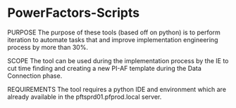 # PowerFactors-Scripts

PURPOSE
The purpose of these tools (based off on python) is to perform iteration to automate tasks that and improve implementation engineering process by more than 30%.

SCOPE
The tool can be used during the implementation process by the IE to cut time finding and creating a new PI-AF template during the Data Connection phase.

REQUIREMENTS
The tool requires a python IDE and environment which are already available in the pftsprd01.pfprod.local server.

